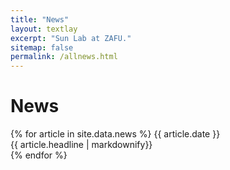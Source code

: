 ```yaml
---
title: "News"
layout: textlay
excerpt: "Sun Lab at ZAFU."
sitemap: false
permalink: /allnews.html
---
```


# News

{% for article in site.data.news %}
{{ article.date }}<br>
{{ article.headline | markdownify}}
<br>
{% endfor %}
<br>
<br>
